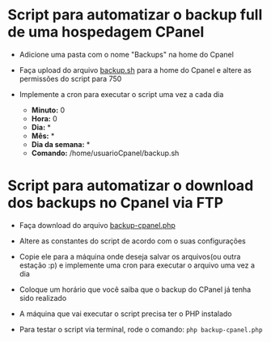 # Script para automatizar o backup full de uma hospedagem CPanel

* Adicione uma pasta com o nome "Backups" na home do Cpanel

* Faça upload do arquivo [backup.sh](https://github.com/tharlesamaro/cpanel-backups-automatizados/blob/master/backup.sh) para a home do Cpanel e altere as permissões do script para 750

* Implemente a cron para executar o script uma vez a cada dia

  * **Minuto:** 0
  * **Hora:** 0
  * **Dia:** *
  * **Mês:** *
  * **Dia da semana:** *
  * **Comando:** /home/usuarioCpanel/backup.sh
  
# Script para automatizar o download dos backups no Cpanel via FTP

* Faça download do arquivo [backup-cpanel.php](https://github.com/tharlesamaro/cpanel-backups-automatizados/blob/master/backup-cpanel.php)

* Altere as constantes do script de acordo com o suas configurações

* Copie ele para a máquina onde deseja salvar os arquivos(ou outra estação :p) e implemente uma cron para executar o arquivo uma vez a dia

* Coloque um horário que você saiba que o backup do CPanel já tenha sido realizado

* A máquina que vai executar o script precisa ter o PHP instalado

* Para testar o script via terminal, rode o comando: ```php backup-cpanel.php```
